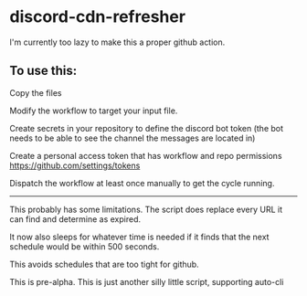 # discord-cdn-refresher

I'm currently too lazy to make this a proper github action.

## To use this:

Copy the files

Modify the workflow to target your input file.

Create secrets in your repository to define the discord bot token (the bot needs to be able to see the channel the messages are located in)

Create a personal access token that has workflow and repo permissions https://github.com/settings/tokens

Dispatch the workflow at least once manually to get the cycle running.

--- 
This probably has some limitations. The script does replace every URL it can find and determine as expired.

It now also sleeps for whatever time is needed if it finds that the next schedule would be within 500 seconds.

This avoids schedules that are too tight for github.

This is pre-alpha. This is just another silly little script, supporting auto-cli
